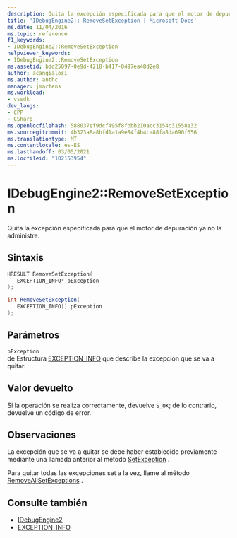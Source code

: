 ```yaml
---
description: Quita la excepción especificada para que el motor de depuración ya no la administre.
title: 'IDebugEngine2:: RemoveSetException | Microsoft Docs'
ms.date: 11/04/2016
ms.topic: reference
f1_keywords:
- IDebugEngine2::RemoveSetException
helpviewer_keywords:
- IDebugEngine2::RemoveSetException
ms.assetid: bdd25097-0e9d-4218-b417-0497ea48d2e8
author: acangialosi
ms.author: anthc
manager: jmartens
ms.workload:
- vssdk
dev_langs:
- CPP
- CSharp
ms.openlocfilehash: 588037ef9dcf495f8fbbb210acc3154c31558a32
ms.sourcegitcommit: 4b323a8a8bfd1a1a9e84f4b4ca88fa8da690f656
ms.translationtype: MT
ms.contentlocale: es-ES
ms.lasthandoff: 03/05/2021
ms.locfileid: "102153954"
---
```

# <a name="idebugengine2removesetexception"></a>IDebugEngine2::RemoveSetException
Quita la excepción especificada para que el motor de depuración ya no la administre.

## <a name="syntax"></a>Sintaxis

```cpp
HRESULT RemoveSetException( 
   EXCEPTION_INFO* pException
);
```

```csharp
int RemoveSetException( 
   EXCEPTION_INFO[] pException
);
```

## <a name="parameters"></a>Parámetros
`pException`\
de Estructura [EXCEPTION_INFO](../../../extensibility/debugger/reference/exception-info.md) que describe la excepción que se va a quitar.

## <a name="return-value"></a>Valor devuelto
 Si la operación se realiza correctamente, devuelve `S_OK`; de lo contrario, devuelve un código de error.

## <a name="remarks"></a>Observaciones
 La excepción que se va a quitar se debe haber establecido previamente mediante una llamada anterior al método [SetException](../../../extensibility/debugger/reference/idebugengine2-setexception.md) .

 Para quitar todas las excepciones set a la vez, llame al método [RemoveAllSetExceptions](../../../extensibility/debugger/reference/idebugengine2-removeallsetexceptions.md) .

## <a name="see-also"></a>Consulte también
- [IDebugEngine2](../../../extensibility/debugger/reference/idebugengine2.md)
- [EXCEPTION_INFO](../../../extensibility/debugger/reference/exception-info.md)
